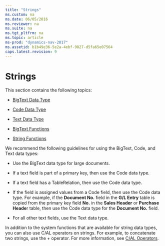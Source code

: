 ```yaml
---
title: "Strings"
ms.custom: na
ms.date: 06/05/2016
ms.reviewer: na
ms.suite: na
ms.tgt_pltfrm: na
ms.topic: article
ms-prod: "dynamics-nav-2017"
ms.assetid: b1b49e36-5e2a-4ebf-9827-d5fa65e07564
caps.latest.revision: 9
---
```

# Strings
This section contains the following topics:  

-   [BigText Data Type](BigText-Data-Type.md)  

-   [Code Data Type](Code-Data-Type.md)  

-   [Text Data Type](Text-Data-Type.md)  

-   [BigText Functions](BigText-Functions.md)  

-   [String Functions](String-Functions.md)  

 We recommend the following guidelines for using the BigText, Code, and Text data types:  

-   Use the BigText data type for large documents.  

-   If a text field is part of a primary key, then use the Code data type.  

-   If a text field has a TableRelation, then use the Code data type.  

-   If the field is assigned values from a Code field, then use the Code data type. For example, if the **Document No.** field in the **G/L Entry** table is copied from the primary key field **No.** in the **Sales Header** or **Purchase Heade**r table, then use the Code data type for the **Document No.** field.  

-   For all other text fields, use the Text data type.  

 In addition to the system functions that are available for string data types, you can also use C/AL operators on strings. For example, to concatenate two strings, use the + operator. For more information, see [C/AL Operators](C-AL-Operators.md).
